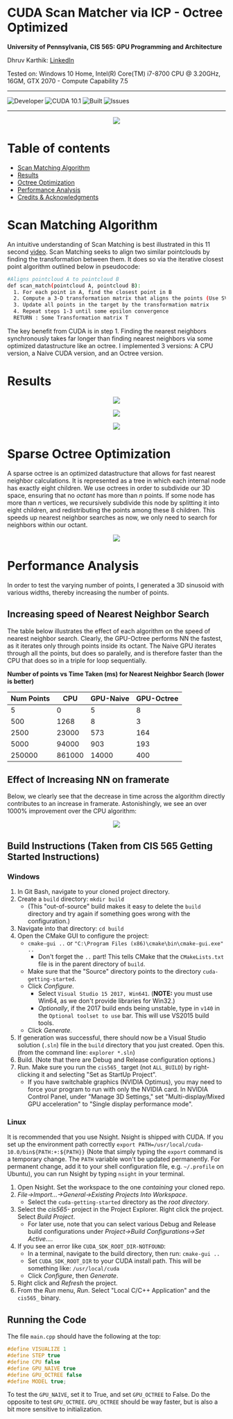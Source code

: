 CUDA Scan Matcher via ICP - Octree Optimized 
===============================================================================

**University of Pennsylvania, CIS 565: GPU Programming and Architecture**

Dhruv Karthik: [LinkedIn](https://www.linkedin.com/in/dhruv_karthik/)

Tested on: Windows 10 Home, Intel(R) Core(TM) i7-8700 CPU @ 3.20GHz, 16GM, GTX 2070 - Compute Capability 7.5
____________________________________________________________________________________
![Developer](https://img.shields.io/badge/Developer-Dhruv-0f97ff.svg?style=flat) ![CUDA 10.1](https://img.shields.io/badge/CUDA-10.1-yellow.svg) ![Built](https://img.shields.io/appveyor/ci/gruntjs/grunt.svg) ![Issues](https://img.shields.io/badge/issues-none-green.svg)
____________________________________________________________________________________
<p align="center">
  <img  src="img/waymotrue.gif">
</p>

Table of contents
=================
  * [Scan Matching Algorithm](#scan-matching-algorithm)
  * [Results](#results)
  * [Octree Optimization](#optimization)
  * [Performance Analysis](#performance-analysis)
  * [Credits & Acknowledgments](#credits)
   
# Scan Matching Algorithm
An intuitive understanding of Scan Matching is best illustrated in this 11 second [video](https://www.youtube.com/watch?v=uzOCS_gdZuM).
Scan Matching seeks to align two similar pointclouds by finding the transformation between them. It does so via the iterative closest point algorithm outlined below in pseudocode:
```bash
#Aligns pointcloud A to pointcloud B
def scan_match(pointcloud A, pointcloud B):
  1. For each point in A, find the closest point in B
  2. Compute a 3-D transformation matrix that aligns the points (Use SVD & Least Squares Regression)
  3. Update all points in the target by the transformation matrix
  4. Repeat steps 1-3 until some epsilon convergence
  RETURN : Some Transformation matrix T
```
The key benefit from CUDA is in step 1. Finding the nearest neighbors synchronously takes far longer than finding nearest neighbors via some optimized datastructure like an octree. I implemented 3 versions: A CPU version, a Naive CUDA version, and an Octree version.  

# Results
<p align="center">
  <img  src="img/bunnytrue.gif">
</p>

<p align="center">
  <img  src="img/buddhatrue.gif">
</p>

<p align="center">
  <img  src="img/dragontrue.gif">
</p>

# Sparse Octree Optimization
A sparse octree is an optimized datastructure that allows for fast nearest neighbor calculations. It is represented as a tree in which each internal node has exactly eight children. We use octrees in order to subdivide our 3D space, ensuring that no *octant* has more than *n* points. If some node has more than *n* vertices, we recursively subdivide this node by splitting it into eight children, and redistributing the points among these 8 children. This speeds up nearest neighbor searches as now, we only need to search for neighbors within our octant. 
  <p align="center">
    <img  src="https://developer.nvidia.com/sites/all/modules/custom/gpugems/books/GPUGems2/elementLinks/37_octree_03.jpg">
  </p>
  
  # Performance Analysis
  In order to test the varying number of points, I generated a 3D sinusoid with various widths, thereby increasing the number of points. 
  ## Increasing speed of Nearest Neighbor Search
  The table below illustrates the effect of each algorithm on the speed of nearest neighbor search. Clearly, the GPU-Octree performs NN the fastest, as it iterates only through points inside its octant. The Naive GPU iterates through all the points, but does so paralelly, and is therefore faster than the CPU that does so in a triple for loop sequentially.

**Number of points vs Time Taken (ms) for Nearest Neighbor Search (lower is better)**
  
| Num Points 	| CPU    	| GPU-Naive 	| GPU-Octree 	|
|------------	|--------	|-----------	|------------	|
| 5          	| 0      	| 5         	| 8          	|
| 500        	| 1268   	| 8         	| 3          	|
| 2500       	| 23000  	| 573       	| 164        	|
| 5000       	| 94000  	| 903       	| 193        	|
| 250000     	| 861000 	| 14000     	| 400        	|

  ## Effect of Increasing NN on framerate
  Below, we clearly see that the decrease in time across the algorithm directly contributes to an increase in framerate. Astonishingly, we see an over 1000% improvement over the CPU algorithm:
    <p align="center">
    <img  src="img/chart1.png">
  </p>
  
  ## Build Instructions (Taken from CIS 565 Getting Started Instructions)
  ### Windows
1. In Git Bash, navigate to your cloned project directory.
2. Create a `build` directory: `mkdir build`
   * (This "out-of-source" build makes it easy to delete the `build` directory
     and try again if something goes wrong with the configuration.)
3. Navigate into that directory: `cd build`
4. Open the CMake GUI to configure the project:
   * `cmake-gui ..` or `"C:\Program Files (x86)\cmake\bin\cmake-gui.exe" ..`
     * Don't forget the `..` part! This tells CMake that the `CMakeLists.txt` file is in the parent directory of `build`.
   * Make sure that the "Source" directory points to the directory `cuda-getting-started`.
   * Click *Configure*.
      * Select `Visual Studio 15 2017, Win641`.
        (**NOTE:** you must use Win64, as we don't provide libraries for Win32.)
      * *Optionally*, if the 2017 build ends being unstable, type in `v140` in the `Optional toolset to use` bar. This will use VS2015 build tools.
   * Click *Generate*.
5. If generation was successful, there should now be a Visual Studio solution
   (`.sln`) file in the `build` directory that you just created. Open this.
   (from the command line: `explorer *.sln`)
6. Build. (Note that there are Debug and Release configuration options.)
7. Run. Make sure you run the `cis565_` target (not `ALL_BUILD`) by
   right-clicking it and selecting "Set as StartUp Project".
   * If you have switchable graphics (NVIDIA Optimus), you may need to force
     your program to run with only the NVIDIA card. In NVIDIA Control Panel,
     under "Manage 3D Settings," set "Multi-display/Mixed GPU acceleration"
     to "Single display performance mode".

### Linux
It is recommended that you use Nsight. Nsight is shipped with CUDA. If you set up the environment path correctly `export PATH=/usr/local/cuda-10.0/bin${PATH:+:${PATH}}` (Note that simply typing the `export` command is a temporary change. The `PATH` variable won't be updated permanently. For permanent change, add it to your shell configuration file, e.g. `~/.profile` on Ubuntu), you can run Nsight by typing `nsight` in your terminal.

1. Open Nsight. Set the workspace to the one *containing* your cloned repo.
2. *File->Import...->General->Existing Projects Into Workspace*.
   * Select the `cuda-getting-started` directory as the *root directory*.
3. Select the *cis565-* project in the Project Explorer. Right click the project. Select *Build Project*.
   * For later use, note that you can select various Debug and Release build
     configurations under *Project->Build Configurations->Set Active...*.
4. If you see an error like `CUDA_SDK_ROOT_DIR-NOTFOUND`:
   * In a terminal, navigate to the build directory, then run: `cmake-gui ..`
   * Set `CUDA_SDK_ROOT_DIR` to your CUDA install path.
     This will be something like: `/usr/local/cuda`
   * Click *Configure*, then *Generate*.
5. Right click and *Refresh* the project.
6. From the *Run* menu, *Run*. Select "Local C/C++ Application" and the
   `cis565_` binary.
   
  ## Running the Code
  The file `main.cpp` should have the following at the top:
  ```C
#define VISUALIZE 1
#define STEP true
#define CPU false
#define GPU_NAIVE true
#define GPU_OCTREE false
#define MODEL true;
  ```
 To test the `GPU_NAIVE`, set it to True, and set `GPU_OCTREE` to False. Do the opposite to test `GPU_OCTREE`. `GPU_OCTREE` should be way faster, but is also a bit more sensitive to initialization.
